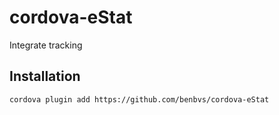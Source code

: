 # cordova-eStat
Integrate tracking

## Installation
`cordova plugin add https://github.com/benbvs/cordova-eStat`
